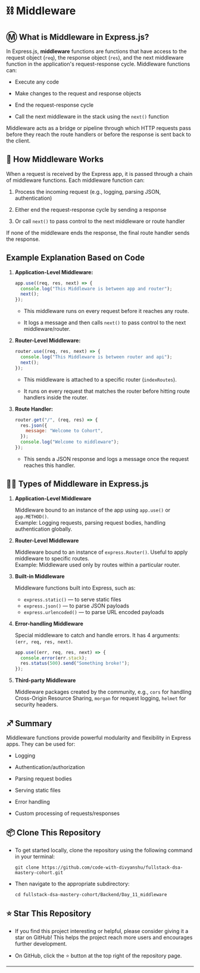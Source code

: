 # ⛓️ Middleware

## Ⓜ️ What is Middleware in Express.js?

In Express.js, **middleware** functions are functions that have access to the request object (`req`), the response object (`res`), and the next middleware function in the application's request-response cycle. Middleware functions can:

- Execute any code

- Make changes to the request and response objects

- End the request-response cycle

- Call the next middleware in the stack using the `next()` function

Middleware acts as a bridge or pipeline through which HTTP requests pass before they reach the route handlers or before the response is sent back to the client.

## 🔄 How Middleware Works

When a request is received by the Express app, it is passed through a chain of middleware functions. Each middleware function can:

1. Process the incoming request (e.g., logging, parsing JSON, authentication)

2. Either end the request-response cycle by sending a response

3. Or call `next()` to pass control to the next middleware or route handler

If none of the middleware ends the response, the final route handler sends the response.

## Example Explanation Based on Code

1. **Application-Level Middleware:**

   ```js
   app.use((req, res, next) => {
     console.log("This Middleware is between app and router");
     next();
   });
   ```

   - This middleware runs on every request before it reaches any route.

   - It logs a message and then calls `next()` to pass control to the next middleware/router.

2. **Router-Level Middleware:**

   ```js
   router.use((req, res, next) => {
     console.log("This Middleware is between router and api");
     next();
   });
   ```

   - This middleware is attached to a specific router (`indexRoutes`).

   - It runs on every request that matches the router before hitting route handlers inside the router.

3. **Route Handler:**

   ```js
   router.get("/", (req, res) => {
     res.json({
       message: "Welcome to Cohort",
     });
     console.log("Welcome to middleware");
   });
   ```

   - This sends a JSON response and logs a message once the request reaches this handler.

## 🧑‍💻 Types of Middleware in Express.js

1. **Application-Level Middleware**

   Middleware bound to an instance of the app using `app.use()` or `app.METHOD()`.  
   Example: Logging requests, parsing request bodies, handling authentication globally.

2. **Router-Level Middleware**

   Middleware bound to an instance of `express.Router()`. Useful to apply middleware to specific routes.  
   Example: Middleware used only by routes within a particular router.

3. **Built-in Middleware**

   Middleware functions built into Express, such as:

   - `express.static()` — to serve static files
   - `express.json()` — to parse JSON payloads
   - `express.urlencoded()` — to parse URL encoded payloads

4. **Error-handling Middleware**

   Special middleware to catch and handle errors. It has 4 arguments: `(err, req, res, next)`.

   ```js
   app.use((err, req, res, next) => {
     console.error(err.stack);
     res.status(500).send("Something broke!");
   });
   ```

5. **Third-party Middleware**

   Middleware packages created by the community, e.g., `cors` for handling Cross-Origin Resource Sharing, `morgan` for request logging, `helmet` for security headers.

## ♐ Summary

Middleware functions provide powerful modularity and flexibility in Express apps. They can be used for:

- Logging

- Authentication/authorization

- Parsing request bodies

- Serving static files

- Error handling

- Custom processing of requests/responses

## 📦 Clone This Repository

- To get started locally, clone the repository using the following command in your terminal:

  ```
  git clone https://github.com/code-with-divyanshu/fullstack-dsa-mastery-cohort.git
  ```

- Then navigate to the appropriate subdirectory:

  ```
  cd fullstack-dsa-mastery-cohort/Backend/Day_11_middleware
  ```

## ⭐ Star This Repository

- If you find this project interesting or helpful, please consider giving it a star on GitHub! This helps the project reach more users and encourages further development.

- On GitHub, click the ⭐ button at the top right of the repository page.

---
